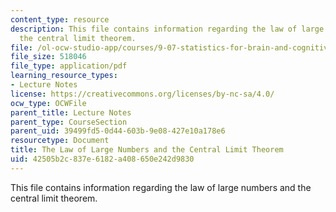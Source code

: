 ```yaml
---
content_type: resource
description: This file contains information regarding the law of large numbers and
  the central limit theorem.
file: /ol-ocw-studio-app/courses/9-07-statistics-for-brain-and-cognitive-science-fall-2016/42505b2c837e6182a408650e242d9830_MIT9_07F16_lec7.pdf
file_size: 518046
file_type: application/pdf
learning_resource_types:
- Lecture Notes
license: https://creativecommons.org/licenses/by-nc-sa/4.0/
ocw_type: OCWFile
parent_title: Lecture Notes
parent_type: CourseSection
parent_uid: 39499fd5-0d44-603b-9e08-427e10a178e6
resourcetype: Document
title: The Law of Large Numbers and the Central Limit Theorem
uid: 42505b2c-837e-6182-a408-650e242d9830
---
```

This file contains information regarding the law of large numbers and the central limit theorem.